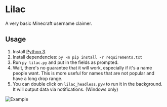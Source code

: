 # Lilac

A very basic Minecraft username claimer.

## Usage

1. Install [Python 3](https://www.python.org/downloads/).
2. Install dependencies: `py -m pip install -r requirements.txt`
3. Run `py lilac.py` and put in the fields as prompted.
4. Wait, there's no guarantee that it will work, especially if it's a name people want. This is more useful for names that are not popular and have a long drop range.
5. You can double click on `lilac_headless.pyw` to run it in the background. It will output data via notifications. (Windows only)

![Example](http://i.pil.ninja/image/wpot5.png)